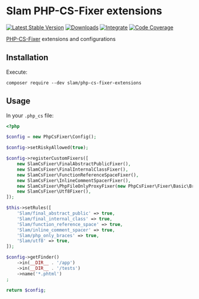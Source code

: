 # Slam PHP-CS-Fixer extensions

[![Latest Stable Version](https://img.shields.io/packagist/v/slam/php-cs-fixer-extensions.svg)](https://packagist.org/packages/slam/php-cs-fixer-extensions)
[![Downloads](https://img.shields.io/packagist/dt/slam/php-cs-fixer-extensions.svg)](https://packagist.org/packages/slam/php-cs-fixer-extensions)
[![Integrate](https://github.com/Slamdunk/php-cs-fixer-extensions/workflows/Integrate/badge.svg?branch=master)](https://github.com/Slamdunk/php-cs-fixer-extensions/actions)
[![Code Coverage](https://codecov.io/gh/Slamdunk/php-cs-fixer-extensions/coverage.svg?branch=master)](https://codecov.io/gh/Slamdunk/php-cs-fixer-extensions?branch=master)

[PHP-CS-Fixer](https://github.com/FriendsOfPHP/PHP-CS-Fixer) extensions and configurations

## Installation

Execute:

`composer require --dev slam/php-cs-fixer-extensions`

## Usage

In your `.php_cs` file:

```php
<?php

$config = new PhpCsFixer\Config();

$config->setRiskyAllowed(true);

$config->registerCustomFixers([
    new SlamCsFixer\FinalAbstractPublicFixer(),
    new SlamCsFixer\FinalInternalClassFixer(),
    new SlamCsFixer\FunctionReferenceSpaceFixer(),
    new SlamCsFixer\InlineCommentSpacerFixer(),
    new SlamCsFixer\PhpFileOnlyProxyFixer(new PhpCsFixer\Fixer\Basic\BracesFixer()),
    new SlamCsFixer\Utf8Fixer(),
]);

$this->setRules([
    'Slam/final_abstract_public' => true,
    'Slam/final_internal_class' => true,
    'Slam/function_reference_space' => true,
    'Slam/inline_comment_spacer' => true,
    'Slam/php_only_braces' => true,
    'Slam/utf8' => true,
]);

$config->getFinder()
    ->in(__DIR__ . '/app')
    ->in(__DIR__ . '/tests')
    ->name('*.phtml')
;

return $config;
```
